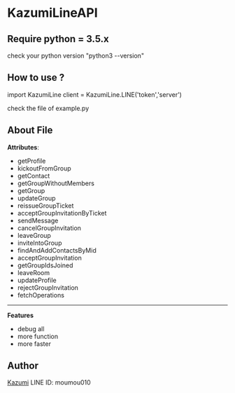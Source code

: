 # KazumiLineAPI

Require python = 3.5.x
------
check your python version
"python3 --version"


How to use ?
------
import KazumiLine
client = KazumiLine.LINE('token','server')

check the file of example.py


About File
------
 **Attributes**:
- getProfile 
- kickoutFromGroup 
- getContact
- getGroupWithoutMembers
- getGroup
- updateGroup 
- reissueGroupTicket 
- acceptGroupInvitationByTicket
- sendMessage 
- cancelGroupInvitation 
- leaveGroup 
- inviteIntoGroup 
- findAndAddContactsByMid 
- acceptGroupInvitation 
- getGroupIdsJoined 
- leaveRoom
- updateProfile
- rejectGroupInvitation
- fetchOperations 

------
**Features**
- debug all
- more function
- more faster

Author
------
[Kazumi](line://ti/p/~moumou010)
LINE ID: moumou010
